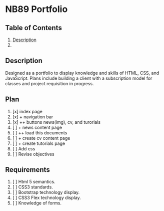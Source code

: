 # NB89 Portfolio

## Table of Contents

1. [Description](#Description)
2. [](#)

## Description

Designed as a portfolio to display knowledge and skills of HTML, CSS, and JavaScript. Plans include building a client with a subscription model for classes and project requisition in progress. 

## Plan

1. [x] index page
2. [x] + navigation bar
3. [x] ++ buttons news(img), cv, and turorials
4. [ ] + news content page
5. [ ] ++ load this documents
6. [ ] + create cv content page
7. [ ] + create tutorials page   
8. [ ] Add css
9. [ ] Revise objectives 

## Requirements

1. [ ] Html 5 semantics.
2. [ ] CSS3 standards.
3. [ ] Bootstrap technology display.
4. [ ] CSS3 Flex technology display.
5. [ ] Knowledge of forms. 